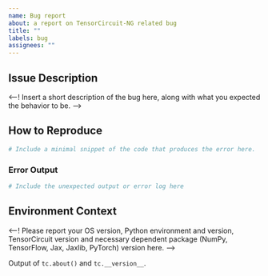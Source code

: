 ```yaml
---
name: Bug report
about: a report on TensorCircuit-NG related bug
title: ""
labels: bug
assignees: ""
---
```


## Issue Description

<--! Insert a short description of the bug here, along with what you expected the behavior to be. -->

## How to Reproduce

```python
# Include a minimal snippet of the code that produces the error here.
```

### Error Output

```python
# Include the unexpected output or error log here
```

## Environment Context

<--! Please report your OS version, Python environment and version, TensorCircuit version and necessary dependent package (NumPy, TensorFlow, Jax, Jaxlib, PyTorch) version here. -->

Output of `tc.about()` and `tc.__version__`.
